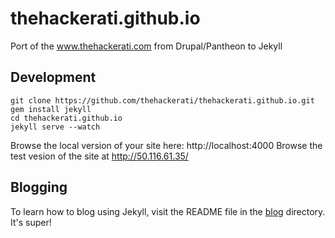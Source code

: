 thehackerati.github.io
======================

Port of the www.thehackerati.com from Drupal/Pantheon to Jekyll

Development
-----------

    git clone https://github.com/thehackerati/thehackerati.github.io.git
    gem install jekyll
    cd thehackerati.github.io 
    jekyll serve --watch

Browse the local version of your site here: http://localhost:4000
Browse the test vesion of the site at http://50.116.61.35/

Blogging
--------

To learn how to blog using Jekyll, visit the README file in the [blog](https://github.com/thehackerati/thehackerati.github.io/tree/master/blog) directory. It's super!
